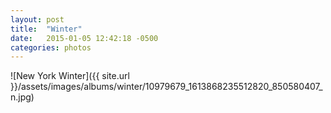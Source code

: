 ```yaml
---
layout: post
title:  "Winter"
date:   2015-01-05 12:42:18 -0500
categories: photos
---
```


![New York Winter]({{ site.url }}/assets/images/albums/winter/10979679_1613868235512820_850580407_n.jpg)
